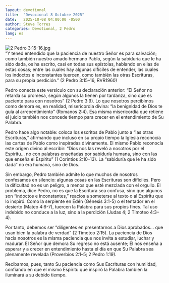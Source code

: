 ```yaml
---
layout: devotional
title:  "Devocional 8 Octubre 2025"
date:   2025-10-08 04:00:00 -0500
author: Steve Torres
categories: Devotional, 2 Pedro
lang: es
---
```

<img src="https://sitemedia.esteeb.com/file/esteebcomsitemedia/devotional_images/2+Peter/ES-2Pe-3_15-16.jpg?raw=true" alt="2 Pedro 3:15-16.jpg" style="max-width: 100%; height: auto;">

<div class="scripture">
   “Y tened entendido que la paciencia de nuestro Señor es para salvación; como también nuestro amado hermano Pablo, según la sabiduría que le ha sido dada, os ha escrito, casi en todas sus epístolas, hablando en ellas de estas cosas; entre las cuales hay algunas difíciles de entender, las cuales los indoctos e inconstantes tuercen, como también las otras Escrituras, para su propia perdición.” (2 Pedro 3:15–16, RVR1960)
</div>

Pedro conecta este versículo con su declaración anterior: “El Señor no retarda su promesa, según algunos la tienen por tardanza, sino que es paciente para con nosotros” (2 Pedro 3:9). Lo que nosotros percibimos como demora es, en realidad, misericordia divina: “la benignidad de Dios te guía al arrepentimiento” (Romanos 2:4). Esa misma misericordia que retiene el juicio también nos concede tiempo para crecer en el entendimiento de Su Palabra.

Pedro hace algo notable: coloca los escritos de Pablo junto a “las otras Escrituras,” afirmando que incluso en su propio tiempo la Iglesia reconocía las cartas de Pablo como inspiradas divinamente. El mismo Pablo reconocía este origen divino al escribir: “Dios nos las reveló a nosotros por el Espíritu… no con palabras enseñadas por sabiduría humana, sino con las que enseña el Espíritu” (1 Corintios 2:10–13). La “sabiduría que le ha sido dada” no era humana, sino de Dios.

Sin embargo, Pedro también admite lo que muchos de nosotros confesamos en silencio: algunas cosas en las Escrituras son difíciles. Pero la dificultad no es un peligro, a menos que esté mezclada con el orgullo. El problema, dice Pedro, no es que la Escritura sea confusa, sino que algunos son “indoctos e inconstantes,” reacios a someterse al texto o al Espíritu que lo inspiró. Como la serpiente en Edén (Génesis 3:1-5) o el tentador en el desierto (Mateo 4:6-7), tuercen la Palabra para sus propios fines. Tal uso indebido no conduce a la luz, sino a la perdición (Judas 4; 2 Timoteo 4:3–4).

Por tanto, debemos ser “diligentes en presentarnos a Dios aprobados… que usan bien la palabra de verdad” (2 Timoteo 2:15). La paciencia de Dios hacia nosotros es la misma paciencia que nos invita a estudiar, luchar y madurar. El Señor que demora Su regreso no está ausente; Él nos enseña a esperar y a crecer en entendimiento hasta el día en que Su Palabra sea plenamente revelada (Proverbios 2:1–5; 2 Pedro 1:19).

Recibamos, pues, tanto Su paciencia como Sus Escrituras con humildad, confiando en que el mismo Espíritu que inspiró la Palabra también la iluminará a su debido tiempo.
